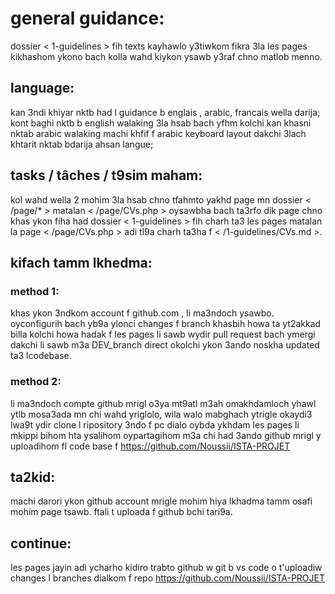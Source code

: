 # general guidance:

dossier < 1-guidelines > fih texts kayhawlo y3tiwkom fikra 3la les pages kikhashom ykono bach kolla wahd kiykon ysawb y3raf chno matlob menno.

## language:

kan 3ndi khiyar nktb had l guidance b englais , arabic, francais wella darija;
kont baghi nktb b english walaking 3la hsab bach yfhm kolchi kan khasni nktab arabic walaking machi khfif f arabic keyboard layout dakchi 3lach khtarit nktab bdarija ahsan langue;

## tasks / tâches / t9sim maham:

kol wahd wella 2 mohim 3la hsab chno tfahmto yakhd page mn dossier < /page/\* >
matalan < /page/CVs.php > oysawbha
bach ta3rfo dik page chno khas ykon fiha had dossier < 1-guidelines > fih charh ta3 les pages matalan
la page < /page/CVs.php > adi tl9a charh ta3ha f < /1-guidelines/CVs.md >.

## kifach tamm lkhedma:

### method 1:

khas ykon 3ndkom account f github.com , li ma3ndoch ysawbo.
oyconfigurih bach yb9a ylonci changes f branch khasbih howa ta yt2akkad billa kolchi howa hadak f les pages li sawb wydir pull request bach ymergi dakchi li sawb m3a DEV_branch direct okolchi ykon 3ando noskha updated ta3 lcodebase.

### method 2:

li ma3ndoch compte github mrigl o3ya mt9atl m3ah omakhdamloch yhawl ytlb mosa3ada mn chi wahd yriglolo, wila walo mabghach ytrigle okaydi3 lwa9t ydir clone l ripository 3ndo f pc dialo oybda ykhdam les pages li mkippi bihom hta ysalihom oypartagihom m3a chi had 3ando github mrigl y uploadihom fl code base f https://github.com/Noussii/ISTA-PROJET

## ta2kid:

machi darori ykon github account mrigle mohim hiya lkhadma tamm osafi mohim page tsawb. ftali t uploada f github bchi tari9a.

## continue:

les pages jayin adi ycharho kidiro trabto github w git b vs code o t'uploadiw changes l branches dialkom f repo https://github.com/Noussii/ISTA-PROJET

